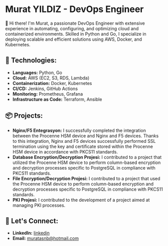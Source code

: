 # Murat YILDIZ - DevOps Engineer

👋 Hi there! I'm Murat, a passionate DevOps Engineer with extensive experience in automating, configuring, and optimizing cloud and containerized environments. Skilled in Python and Go, I specialize in deploying scalable and efficient solutions using AWS, Docker, and Kubernetes.

## 🔧 Technologies:
- **Languages:** Python, Go
- **Cloud:** AWS (EC2, S3, RDS, Lambda)
- **Containerization:** Docker, Kubernetes
- **CI/CD:** Jenkins, GitHub Actions
- **Monitoring:** Prometheus, Grafana
- **Infrastructure as Code:** Terraform, Ansible

## 📦 Projects:
- **Nginx/F5 Entegrasyon:** I successfully completed the integration between the Procenne HSM device and Nginx and F5 devices. Thanks to this integration, Nginx and F5 devices successfully performed SSL termination using the key and certificate stored within the Procenne HSM device in accordance with PKCS11 standards.
- **Database Encryption/Decryption Projesi:** I contributed to a project that utilized the Procenne HSM device to perform column-based encryption and decryption processes specific to PostgreSQL in compliance with PKCS11 standards.
- **File Encryption/Decryption Projesi:** I contributed to a project that used the Procenne HSM device to perform column-based encryption and decryption processes specific to PostgreSQL in compliance with PKCS11 standards.
- **PKI Projesi:** I contributed to the development of a project aimed at managing PKI processes.
## 🤝 Let's Connect:
- **LinkedIn:** [linkedin](https://www.linkedin.com/in/murat-y%C4%B1ld%C4%B1z-3a258513a/)
- **Email:** [muratasnb@hotmail.com](mailto:muratasnb@hotmail.com)
